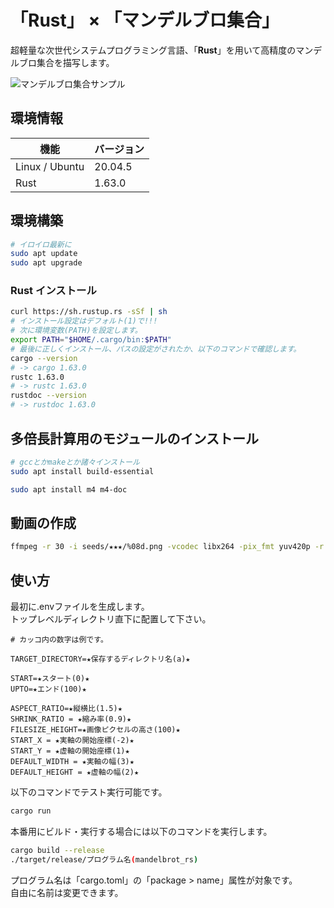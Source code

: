 # 「Rust」 × 「マンデルブロ集合」

超軽量な次世代システムプログラミング言語、「**Rust**」を用いて高精度のマンデルブロ集合を描写します。  

![マンデルブロ集合サンプル](./docs/img/sruits.png)

## 環境情報

| 機能           | バージョン |
| -------------- | ---------- |
| Linux / Ubuntu | 20.04.5    |
| Rust           | 1.63.0     |

## 環境構築

```bash
# イロイロ最新に
sudo apt update
sudo apt upgrade
```

### Rust インストール

```bash
curl https://sh.rustup.rs -sSf | sh
# インストール設定はデフォルト(1)で!!!
# 次に環境変数(PATH)を設定します。
export PATH="$HOME/.cargo/bin:$PATH"
# 最後に正しくインストール、パスの設定がされたか、以下のコマンドで確認します。
cargo --version
# -> cargo 1.63.0
rustc 1.63.0
# -> rustc 1.63.0
rustdoc --version
# -> rustdoc 1.63.0
```

## 多倍長計算用のモジュールのインストール

```bash
# gccとかmakeとか諸々インストール
sudo apt install build-essential

sudo apt install m4 m4-doc
```

## 動画の作成

```bash
ffmpeg -r 30 -i seeds/★★★/%08d.png -vcodec libx264 -pix_fmt yuv420p -r 60 ./fruits/★★★.mp4
```

## 使い方

最初に.envファイルを生成します。  
トップレベルディレクトリ直下に配置して下さい。  

```.env
# カッコ内の数字は例です。

TARGET_DIRECTORY=★保存するディレクトリ名(a)★

START=★スタート(0)★
UPTO=★エンド(100)★

ASPECT_RATIO=★縦横比(1.5)★
SHRINK_RATIO = ★縮み率(0.9)★
FILESIZE_HEIGHT=★画像ピクセルの高さ(100)★
START_X = ★実軸の開始座標(-2)★
START_Y = ★虚軸の開始座標(1)★
DEFAULT_WIDTH = ★実軸の幅(3)★
DEFAULT_HEIGHT = ★虚軸の幅(2)★
```

以下のコマンドでテスト実行可能です。  

```bash
cargo run
```

本番用にビルド・実行する場合には以下のコマンドを実行します。

```bash
cargo build --release
./target/release/プログラム名(mandelbrot_rs)
```

プログラム名は「cargo.toml」の「package &gt; name」属性が対象です。  
自由に名前は変更できます。  
